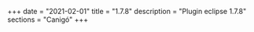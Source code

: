 +++
date        = "2021-02-01"
title       = "1.7.8"
description = "Plugin eclipse 1.7.8"
sections    = "Canigó"
+++